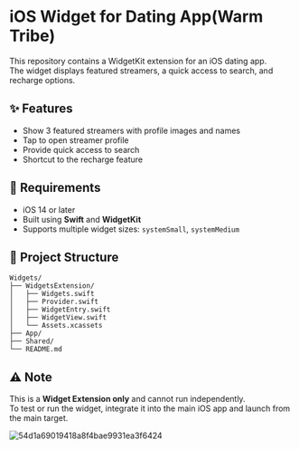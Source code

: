 # iOS Widget for Dating App(Warm Tribe)

This repository contains a WidgetKit extension for an iOS dating app.  
The widget displays featured streamers, a quick access to search, and recharge options.

## ✨ Features

- Show 3 featured streamers with profile images and names  
- Tap to open streamer profile  
- Provide quick access to search  
- Shortcut to the recharge feature  

## 📱 Requirements

- iOS 14 or later  
- Built using **Swift** and **WidgetKit**  
- Supports multiple widget sizes: `systemSmall`, `systemMedium`

## 📂 Project Structure

```
Widgets/
├── WidgetsExtension/
│   ├── Widgets.swift
│   ├── Provider.swift
│   ├── WidgetEntry.swift
│   ├── WidgetView.swift
│   └── Assets.xcassets
├── App/
├── Shared/
└── README.md
```

## ⚠️ Note

This is a **Widget Extension only** and cannot run independently.  
To test or run the widget, integrate it into the main iOS app and launch from the main target.

![54d1a69019418a8f4bae9931ea3f6424](https://github.com/user-attachments/assets/3da98be5-35c2-4aff-8b2a-4037b14c7031)






